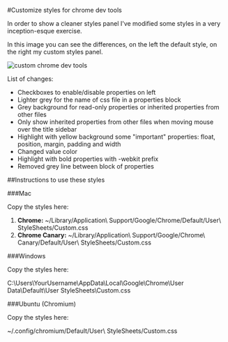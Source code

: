 #Customize styles for chrome dev tools

In order to show a cleaner styles panel I've modified some styles in a very inception-esque exercise.

In this image you can see the differences, on the left the default style, on the right my custom styles panel.

![custom chrome dev tools](http://dl.dropbox.com/u/1223708/custom-chrome-dev-tools.png)

List of changes:

* Checkboxes to enable/disable properties on left
* Lighter grey for the name of css file in a properties block
* Grey background for read-only properties or inherited properties from other files
* Only show inherited properties from other files when moving mouse over the title sidebar
* Highlight with yellow background some "important" properties: float, position, margin, padding and width
* Changed value color
* Highlight with bold properties with -webkit prefix
* Removed grey line between block of properties

##Instructions to use these styles

###Mac

Copy the styles here:

1. **Chrome:** ~/Library/Application\ Support/Google/Chrome/Default/User\ StyleSheets/Custom.css 
2. **Chrome Canary:** ~/Library/Application\ Support/Google/Chrome\ Canary/Default/User\ StyleSheets/Custom.css

###Windows

Copy the styles here:

C:\Users\YourUsername\AppData\Local\Google\Chrome\User Data\Default\User StyleSheets\Custom.css

###Ubuntu (Chromium)

Copy the styles here:

~/.config/chromium/Default/User\ StyleSheets/Custom.css

